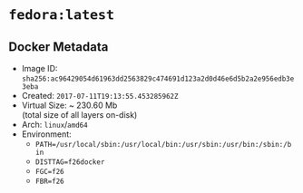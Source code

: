# `fedora:latest`

## Docker Metadata

- Image ID: `sha256:ac96429054d61963dd2563829c474691d123a2d0d46e6d5b2a2e956edb3e3eba`
- Created: `2017-07-11T19:13:55.453285962Z`
- Virtual Size: ~ 230.60 Mb  
  (total size of all layers on-disk)
- Arch: `linux`/`amd64`
- Environment:
  - `PATH=/usr/local/sbin:/usr/local/bin:/usr/sbin:/usr/bin:/sbin:/bin`
  - `DISTTAG=f26docker`
  - `FGC=f26`
  - `FBR=f26`
